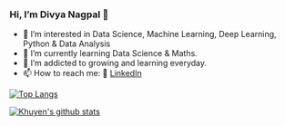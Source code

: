 ### Hi, I’m Divya Nagpal 👋 

- 👀 I’m interested in Data Science, Machine Learning, Deep Learning, Python & Data Analysis
- 🌱 I’m currently learning Data Science & Maths.
- 💞️ I’m addicted to growing and learning everyday.
- 📫 How to reach me: 
   :office: [LinkedIn](https://www.linkedin.com/in/divyanagpal11/)


[![Top Langs](https://github-readme-stats.vercel.app/api/top-langs/?username=DivyaNagpal11&layout=compact&hide=hack)](https://github.com/anuraghazra/github-readme-stats)


[![Khuyen's github stats](https://github-readme-stats.vercel.app/api?username=DivyaNagpal11&count_private=true&show_icons=true&theme=radical&hide_rank=false&hide=stars,contribs)](https://github.com/anuraghazra/github-readme-stats)

<!---
DivyaNagpal11/DivyaNagpal11 is a ✨ special ✨ repository because its `README.md` (this file) appears on your GitHub profile.
You can click the Preview link to take a look at your changes.
--->
